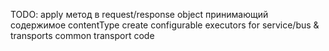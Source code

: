 TODO:
    apply метод в request/response object принимающий содержимое contentType
    create configurable executors for service/bus & transports
    common transport code